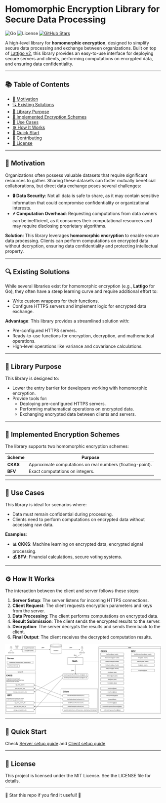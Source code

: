 # Homomorphic Encryption Library for Secure Data Processing

![Go](https://img.shields.io/badge/Go-1.23.5-blue.svg)
![License](https://img.shields.io/badge/License-MIT-green.svg)
[![GitHub Stars](https://img.shields.io/github/stars/SamBridgess/homomorphicEncryption?style=social)](https://github.com/SamBridgess/homomorphicEncryption)

A high-level library for **homomorphic encryption**, designed to simplify secure 
data processing and exchange between organizations.  Built on top of 
[Lattigo v2](https://github.com/tuneinsight/lattigo), this library provides an
easy-to-use interface for deploying secure servers and clients, performing
computations on encrypted data, and ensuring data confidentiality.

---

## 📚 Table of Contents
- [🎯 Motivation](#-motivation)
- [🔍 Existing Solutions](#-existing-solutions)
- [🎯 Library Purpose](#-library-purpose)
- [🔐 Implemented Encryption Schemes](#-implemented-encryption-schemes)
- [💼 Use Cases](#-use-cases)
- [⚙️ How It Works](#-how-it-works)
- [🚀 Quick Start](#-quick-start)
- [🤝 Contributing](#-contributing)
- [📜 License](#-license)

---

## 🎯 Motivation

Organizations often possess valuable datasets that require significant
resources to gather. Sharing these datasets can foster mutually beneficial collaborations, but direct data exchange poses several challenges:

- **🔒 Data Security**: Not all data is safe to share, as it may contain sensitive 
information that could compromise confidentiality or organizational interests.
- **⚡ Computation Overhead**: Requesting computations from data owners can be 
inefficient, as it consumes their computational resources and may require disclosing proprietary algorithms.

**Solution**: This library leverages **homomorphic encryption** to enable secure 
data processing. Clients can perform computations on encrypted data without decryption, 
ensuring data confidentiality and protecting intellectual property.

---

## 🔍 Existing Solutions

While several libraries exist for homomorphic encryption (e.g., **Lattigo** for Go), 
they often have a steep learning curve and require additional effort to:

- Write custom wrappers for their functions.
- Configure HTTPS servers and implement logic for encrypted data exchange.

**Advantage**: This library provides a streamlined solution with:
- Pre-configured HTTPS servers.
- Ready-to-use functions for encryption, decryption, and mathematical operations.
- High-level operations like variance and covariance calculations.

---

## 🎯 Library Purpose

This library is designed to:
- Lower the entry barrier for developers working with homomorphic encryption.
- Provide tools for:
    - Deploying pre-configured HTTPS servers.
    - Performing mathematical operations on encrypted data.
    - Exchanging encrypted data between clients and servers.

---

## 🔐 Implemented Encryption Schemes

The library supports two homomorphic encryption schemes:

| Scheme   | Purpose                                                    |
|----------|------------------------------------------------------------|
| **CKKS** | Approximate computations on real numbers (floating-point). |
| **BFV**  | Exact computations on integers.                            |     

---

## 💼 Use Cases

This library is ideal for scenarios where:
- Data must remain confidential during processing.
- Clients need to perform computations on encrypted data without accessing raw data.

**Examples**:
- **📊 CKKS**: Machine learning on encrypted data, encrypted signal processing.
- **💰 BFV**: Financial calculations, secure voting systems.

---

## ⚙️ How It Works

The interaction between the client and server follows these steps:

1. **Server Setup**: The server listens for incoming HTTPS connections.
2. **Client Request**: The client requests encryption parameters and keys from the server.
3. **Data Processing**: The client performs computations on encrypted data.
4. **Result Submission**: The client sends the encrypted results to the server.
5. **Decryption**: The server decrypts the results and sends them back to the client.
6. **Final Output**: The client receives the decrypted computation results.

![scheme.png](resources/scheme.png)

---

## 🚀 Quick Start
Check [Server setup guide](examples%2Fserver%2FREADME.md)
and [Client setup guide](examples%2Fclient%2FREADME.md)

---

## 📜 License
This project is licensed under the MIT License. See the LICENSE file for details.

---

🌟 Star this repo if you find it useful! 🌟
